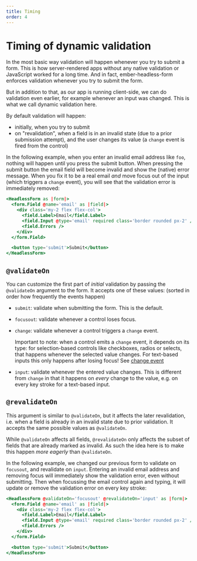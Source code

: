 ```yaml
---
title: Timing
order: 4
---
```


# Timing of dynamic validation

In the most basic way validation will happen whenever you try to submit a form. This is how server-rendered apps without any native validation or JavaScript worked for a long time. And in fact, ember-headless-form enforces validation whenever you try to submit the form.

But in addition to that, as our app is running client-side, we can do validation even earlier, for example whenever an input was changed. This is what we call dynamic validation here.

By default validation will happen:

- initially, when you try to submit
- on "revalidation", when a field is in an invalid state (due to a prior submission attempt), and the user changes its value (a `change` event is fired from the control)

In the following example, when you enter an invalid email address like `foo`, nothing will happen until you press the submit button. When pressing the submit button the email field will become invalid and show the (native) error message. When you fix it to be a real email _and_ move focus out of the input (which triggers a `change` event), you will see that the validation error is immediately removed:

```hbs preview-template
<HeadlessForm as |form|>
  <form.Field @name='email' as |field|>
    <div class='my-2 flex flex-col'>
      <field.Label>Email</field.Label>
      <field.Input @type='email' required class='border rounded px-2' />
      <field.Errors />
    </div>
  </form.Field>

  <button type='submit'>Submit</button>
</HeadlessForm>
```

## `@validateOn`

You can customize the first part of _initial_ validation by passing the `@validateOn` argument to the form. It accepts one of these values: (sorted in order how frequently the events happen)

- `submit`: validate when submitting the form. This is the default.
- `focusout`: validate whenever a control loses focus.
- `change`: validate whenever a control triggers a `change` event.

  Important to note: when a control emits a `change` event, it depends on its type: for selection-based controls like checkboxes, radios or selects, that happens whenever the selected value changes. For text-based inputs this only happens after losing focus! See [change event](https://developer.mozilla.org/en-US/docs/Web/API/HTMLElement/change_event)

- `input`: validate whenever the entered value changes. This is different from `change` in that it happens on _every_ change to the value, e.g. on every key stroke for a text-based input.

## `@revalidateOn`

This argument is similar to `@validateOn`, but it affects the later revalidation, i.e. when a field is already in an invalid state due to prior validation. It accepts the same possible values as `@validateOn`.

While `@validateOn` affects all fields, `@revalidateOn` only affects the subset of fields that are already marked as invalid. As such the idea here is to make this happen _more eagerly_ than `@validateOn`.

In the following example, we changed our previous form to validate on `focusout`, and revalidate on `input`. Entering an invalid email address and removing focus will immediately show the validation error, even without submitting. Then when focussing the email control again and typing, it will update or remove the validation error on every key stroke:

```hbs preview-template
<HeadlessForm @validateOn='focusout' @revalidateOn='input' as |form|>
  <form.Field @name='email' as |field|>
    <div class='my-2 flex flex-col'>
      <field.Label>Email</field.Label>
      <field.Input @type='email' required class='border rounded px-2' />
      <field.Errors />
    </div>
  </form.Field>

  <button type='submit'>Submit</button>
</HeadlessForm>
```
